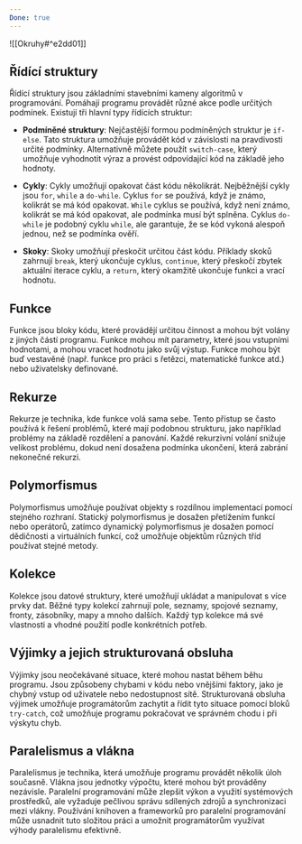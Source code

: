 ```yaml
---
Done: true
---
```

![[Okruhy#^e2dd01]]

## Řídící struktury

Řídící struktury jsou základními stavebními kameny algoritmů v programování. Pomáhají programu provádět různé akce podle určitých podmínek. Existují tři hlavní typy řídících struktur:

- **Podmíněné struktury**: Nejčastější formou podmíněných struktur je `if-else`. Tato struktura umožňuje provádět kód v závislosti na pravdivosti určité podmínky. Alternativně můžete použít `switch-case`, který umožňuje vyhodnotit výraz a provést odpovídající kód na základě jeho hodnoty.
    
- **Cykly**: Cykly umožňují opakovat část kódu několikrát. Nejběžnější cykly jsou `for`, `while` a `do-while`. Cyklus `for` se používá, když je známo, kolikrát se má kód opakovat. `While` cyklus se používá, když není známo, kolikrát se má kód opakovat, ale podmínka musí být splněna. Cyklus `do-while` je podobný cyklu `while`, ale garantuje, že se kód vykoná alespoň jednou, než se podmínka ověří.
    
- **Skoky**: Skoky umožňují přeskočit určitou část kódu. Příklady skoků zahrnují `break`, který ukončuje cyklus, `continue`, který přeskočí zbytek aktuální iterace cyklu, a `return`, který okamžitě ukončuje funkci a vrací hodnotu.
    

## Funkce

Funkce jsou bloky kódu, které provádějí určitou činnost a mohou být volány z jiných částí programu. Funkce mohou mít parametry, které jsou vstupními hodnotami, a mohou vracet hodnotu jako svůj výstup. Funkce mohou být buď vestavěné (např. funkce pro práci s řetězci, matematické funkce atd.) nebo uživatelsky definované.

## Rekurze

Rekurze je technika, kde funkce volá sama sebe. Tento přístup se často používá k řešení problémů, které mají podobnou strukturu, jako například problémy na základě rozdělení a panování. Každé rekurzivní volání snižuje velikost problému, dokud není dosažena podmínka ukončení, která zabrání nekonečné rekurzi.

## Polymorfismus

Polymorfismus umožňuje používat objekty s rozdílnou implementací pomocí stejného rozhraní. Statický polymorfismus je dosažen přetížením funkcí nebo operátorů, zatímco dynamický polymorfismus je dosažen pomocí dědičnosti a virtuálních funkcí, což umožňuje objektům různých tříd používat stejné metody.

## Kolekce

Kolekce jsou datové struktury, které umožňují ukládat a manipulovat s více prvky dat. Běžné typy kolekcí zahrnují pole, seznamy, spojové seznamy, fronty, zásobníky, mapy a mnoho dalších. Každý typ kolekce má své vlastnosti a vhodné použití podle konkrétních potřeb.

## Výjimky a jejich strukturovaná obsluha

Výjimky jsou neočekávané situace, které mohou nastat během běhu programu. Jsou způsobeny chybami v kódu nebo vnějšími faktory, jako je chybný vstup od uživatele nebo nedostupnost sítě. Strukturovaná obsluha výjimek umožňuje programátorům zachytit a řídit tyto situace pomocí bloků `try-catch`, což umožňuje programu pokračovat ve správném chodu i při výskytu chyb.

## Paralelismus a vlákna

Paralelismus je technika, která umožňuje programu provádět několik úloh současně. Vlákna jsou jednotky výpočtu, které mohou být prováděny nezávisle. Paralelní programování může zlepšit výkon a využití systémových prostředků, ale vyžaduje pečlivou správu sdílených zdrojů a synchronizaci mezi vlákny. Používání knihoven a frameworků pro paralelní programování může usnadnit tuto složitou práci a umožnit programátorům využívat výhody paralelismu efektivně.